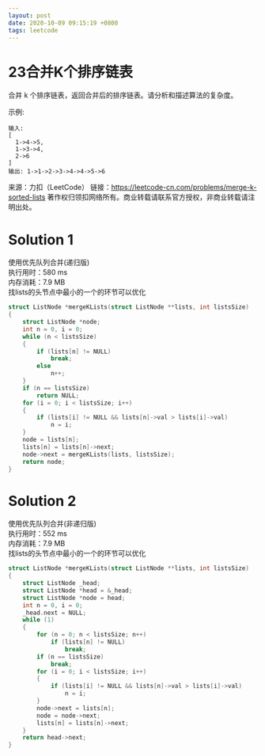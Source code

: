 ```yaml
---
layout: post
date: 2020-10-09 09:15:19 +0800
tags: leetcode
---
```


# 23合并K个排序链表

合并 k 个排序链表，返回合并后的排序链表。请分析和描述算法的复杂度。

示例:
```
输入:
[
  1->4->5,
  1->3->4,
  2->6
]
输出: 1->1->2->3->4->4->5->6
```
来源：力扣（LeetCode）
链接：https://leetcode-cn.com/problems/merge-k-sorted-lists
著作权归领扣网络所有。商业转载请联系官方授权，非商业转载请注明出处。

# Solution 1
使用优先队列合并(递归版)  
执行用时：580 ms  
内存消耗：7.9 MB  
找lists的头节点中最小的一个的环节可以优化  
``` c
struct ListNode *mergeKLists(struct ListNode **lists, int listsSize)
{
    struct ListNode *node;
    int n = 0, i = 0;
    while (n < listsSize)
    {
        if (lists[n] != NULL)
            break;
        else
            n++;
    }
    if (n == listsSize)
        return NULL;
    for (i = 0; i < listsSize; i++)
    {
        if (lists[i] != NULL && lists[n]->val > lists[i]->val)
            n = i;
    }
    node = lists[n];
    lists[n] = lists[n]->next;
    node->next = mergeKLists(lists, listsSize);
    return node;
}
```

# Solution 2
使用优先队列合并(非递归版)  
执行用时：552 ms  
内存消耗：7.9 MB  
找lists的头节点中最小的一个的环节可以优化  
``` c
struct ListNode *mergeKLists(struct ListNode **lists, int listsSize)
{
    struct ListNode _head;
    struct ListNode *head = &_head;
    struct ListNode *node = head;
    int n = 0, i = 0;
    _head.next = NULL;
    while (1)
    {
        for (n = 0; n < listsSize; n++)
            if (lists[n] != NULL)
                break;
        if (n == listsSize)
            break;
        for (i = 0; i < listsSize; i++)
        {
            if (lists[i] != NULL && lists[n]->val > lists[i]->val)
                n = i;
        }
        node->next = lists[n];
        node = node->next;
        lists[n] = lists[n]->next;
    }
    return head->next;
}
```